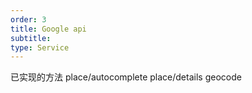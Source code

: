 ```yaml
---
order: 3
title: Google api
subtitle: 
type: Service
---
```


已实现的方法
place/autocomplete
place/details
geocode

